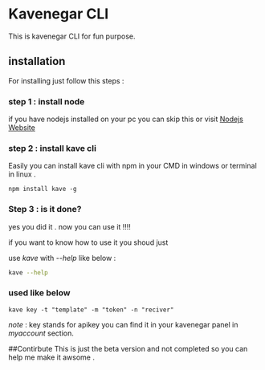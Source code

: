 # Kavenegar CLI
This is kavenegar CLI for fun purpose.

## installation 
 For installing just follow this steps : 
 
### step 1 :  install node 

if you have nodejs installed on your pc you can skip this or visit [Nodejs Website](https://nodejs.org/en/)


### step 2 : install kave cli
Easily you can install kave cli with npm in your CMD in windows or terminal in linux  . 
```nodejs
npm install kave -g

``` 

### Step 3 : is it done? 

yes you did it . now you can use it !!!!

if you want to know  how to use it you shoud just 

use *kave* with *--help* like below :

```bash 
kave --help
```
### used like below 

```
kave key -t "template" -m "token" -n "reciver"

```
*note* : key stands for apikey you can find it in your kavenegar panel in *myaccount* section.


##Contirbute 
This is just the beta version and not completed so you can help me make it awsome . 


